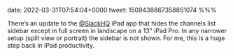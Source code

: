 date: 2022-03-31T07:54:04+0000
tweet: 1509438867358851074
%%%

There’s an update to the [@SlackHQ](https://twitter.com/SlackHQ) iPad app that hides the channels list sidebar except in full screen in landscape on a 13" iPad Pro. In any narrower setup (split view or portrait) the sidebar is not shown. For me, this is a huge step back in iPad productivity.
